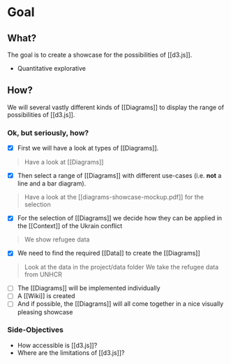 # Goal
## What?
The goal is to create a showcase for the possibilities of [[d3.js]]. 
- Quantitative explorative

## How?
We will several vastly different kinds of [[Diagrams]] to display the range of possibilities of [[d3.js]].

### Ok, but seriously, how?
- [x] First we will have a look at types of [[Diagrams]].

> Have a look at [[Diagrams]]

- [x] Then select a range of [[Diagrams]] with different use-cases (i.e. **not** a line and a bar diagram).

> Have a look at the [[diagrams-showcase-mockup.pdf]] for the selection

- [x] For the selection of [[Diagrams]] we decide how they can be applied in the [[Context]] of the Ukrain conflict

> We show refugee data

- [x] We need to find the required [[Data]] to create the [[Diagrams]]

> Look at the data in the project/data folder
> We take the refugee data from UNHCR

- [ ] The [[Diagrams]] will be implemented individually
- [ ] A [[Wiki]] is created
- [ ] And if possible, the [[Diagrams]] will all come together in a nice visually pleasing showcase

### Side-Objectives
- How accessible is [[d3.js]]?
- Where are the limitations of [[d3.js]]?